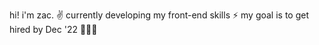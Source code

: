 hi! i'm zac. ✌️
currently developing my front-end skills ⚡️
my goal is to get hired by Dec '22 👨🏻‍💻

<!---
zsibson/zsibson is a ✨ special ✨ repository because its `README.md` (this file) appears on your GitHub profile.
You can click the Preview link to take a look at your changes.
--->
